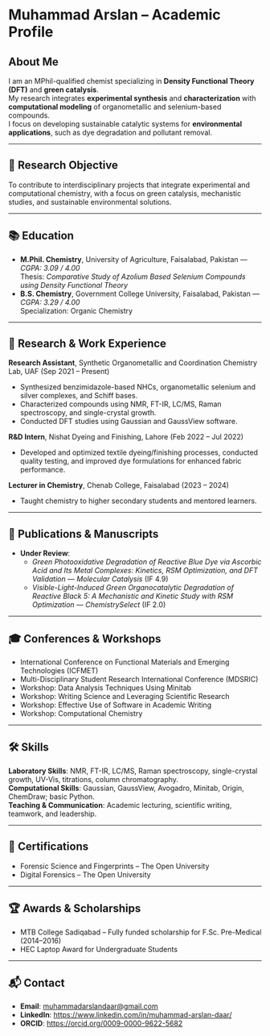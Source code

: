 # Muhammad Arslan – Academic Profile

## About Me
I am an MPhil-qualified chemist specializing in **Density Functional Theory (DFT)** and **green catalysis**.  
My research integrates **experimental synthesis** and **characterization** with **computational modeling** of organometallic and selenium-based compounds.  
I focus on developing sustainable catalytic systems for **environmental applications**, such as dye degradation and pollutant removal.

---

## 🎯 Research Objective
To contribute to interdisciplinary projects that integrate experimental and computational chemistry, with a focus on green catalysis, mechanistic studies, and sustainable environmental solutions.

---

## 📚 Education
- **M.Phil. Chemistry**, University of Agriculture, Faisalabad, Pakistan — *CGPA: 3.09 / 4.00*  
  Thesis: *Comparative Study of Azolium Based Selenium Compounds using Density Functional Theory*
- **B.S. Chemistry**, Government College University, Faisalabad, Pakistan — *CGPA: 3.29 / 4.00*  
  Specialization: Organic Chemistry

---

## 🧪 Research & Work Experience
**Research Assistant**, Synthetic Organometallic and Coordination Chemistry Lab, UAF (Sep 2021 – Present)  
- Synthesized benzimidazole-based NHCs, organometallic selenium and silver complexes, and Schiff bases.  
- Characterized compounds using NMR, FT-IR, LC/MS, Raman spectroscopy, and single-crystal growth.  
- Conducted DFT studies using Gaussian and GaussView software.

**R&D Intern**, Nishat Dyeing and Finishing, Lahore (Feb 2022 – Jul 2022)  
- Developed and optimized textile dyeing/finishing processes, conducted quality testing, and improved dye formulations for enhanced fabric performance.

**Lecturer in Chemistry**, Chenab College, Faisalabad (2023 – 2024)  
- Taught chemistry to higher secondary students and mentored learners.

---

## 📄 Publications & Manuscripts
- **Under Review**:  
  - *Green Photooxidative Degradation of Reactive Blue Dye via Ascorbic Acid and Its Metal Complexes: Kinetics, RSM Optimization, and DFT Validation* — *Molecular Catalysis* (IF 4.9)  
  - *Visible-Light-Induced Green Organocatalytic Degradation of Reactive Black 5: A Mechanistic and Kinetic Study with RSM Optimization* — *ChemistrySelect* (IF 2.0)

---

## 🎓 Conferences & Workshops
- International Conference on Functional Materials and Emerging Technologies (ICFMET)  
- Multi-Disciplinary Student Research International Conference (MDSRIC)  
- Workshop: Data Analysis Techniques Using Minitab  
- Workshop: Writing Science and Leveraging Scientific Research  
- Workshop: Effective Use of Software in Academic Writing  
- Workshop: Computational Chemistry

---

## 🛠 Skills
**Laboratory Skills**: NMR, FT-IR, LC/MS, Raman spectroscopy, single-crystal growth, UV-Vis, titrations, column chromatography.  
**Computational Skills**: Gaussian, GaussView, Avogadro, Minitab, Origin, ChemDraw; basic Python.  
**Teaching & Communication**: Academic lecturing, scientific writing, teamwork, and leadership.

---

## 📜 Certifications
- Forensic Science and Fingerprints – The Open University  
- Digital Forensics – The Open University

---

## 🏆 Awards & Scholarships
- MTB College Sadiqabad – Fully funded scholarship for F.Sc. Pre-Medical (2014–2016)  
- HEC Laptop Award for Undergraduate Students

---

## 📬 Contact
- **Email**: muhammadarslandaar@gmail.com  
- **LinkedIn**: https://www.linkedin.com/in/muhammad-arslan-daar/ 
- **ORCID**: https://orcid.org/0009-0000-9622-5682
